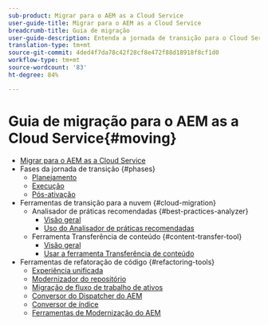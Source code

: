 ```yaml
---
sub-product: Migrar para o AEM as a Cloud Service
user-guide-title: Migrar para o AEM as a Cloud Service
breadcrumb-title: Guia de migração
user-guide-description: Entenda a jornada de transição para o Cloud Service.
translation-type: tm+mt
source-git-commit: 4ded4f7da78c42f28cf8e472f88d18918f8cf1d0
workflow-type: tm+mt
source-wordcount: '83'
ht-degree: 84%

---
```



# Guia de migração para o AEM as a Cloud Service{#moving}

+ [Migrar para o AEM as a Cloud Service](/help/move-to-cloud-service/home.md)
+ Fases da jornada de transição {#phases}
   + [Planejamento](/help/move-to-cloud-service/planning.md)
   + [Execução](/help/move-to-cloud-service/execution.md)
   + [Pós-ativação](/help/move-to-cloud-service/post-go-live.md)
+ Ferramentas de transição para a nuvem {#cloud-migration}
   + Analisador de práticas recomendadas {#best-practices-analyzer}
      + [Visão geral](/help/move-to-cloud-service/best-practices-analyzer/overview-best-practices-analyzer.md)
      + [Uso do Analisador de práticas recomendadas](/help/move-to-cloud-service/best-practices-analyzer/using-best-practices-analyzer.md)
   + Ferramenta Transferência de conteúdo {#content-transfer-tool}
      + [Visão geral](/help/move-to-cloud-service/content-transfer-tool/overview-content-transfer-tool.md)
      + [Usar a ferramenta Transferência de conteúdo](/help/move-to-cloud-service/content-transfer-tool/using-content-transfer-tool.md)
+ Ferramentas de refatoração de código {#refactoring-tools}
   + [Experiência unificada](/help/move-to-cloud-service/unified-experience.md)
   + [Modernizador do repositório](/help/move-to-cloud-service/refactoring-tools/repo-modernizer.md)
   + [Migração de fluxo de trabalho de ativos](/help/move-to-cloud-service/moving-to-aem-assets/asset-workflow-migration-tool.md)
   + [Conversor do Dispatcher do AEM](/help/move-to-cloud-service/refactoring-tools/dispatcher-transformation-utility-tools.md)
   + [Conversor de índice](/help/move-to-cloud-service/refactoring-tools/index-converter.md)
   + [Ferramentas de Modernização do AEM](/help/move-to-cloud-service/refactoring-tools/aem-modernization-tools.md)
